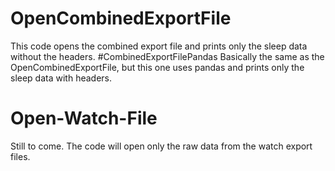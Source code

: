 # OpenCombinedExportFile
This code opens the combined export file and prints only the sleep data without the headers.
#CombinedExportFilePandas
Basically the same as the OpenCombinedExportFile, but this one uses pandas and prints only the sleep data with headers. 
# Open-Watch-File
Still to come. The code will open only the raw data from the watch export files. 
